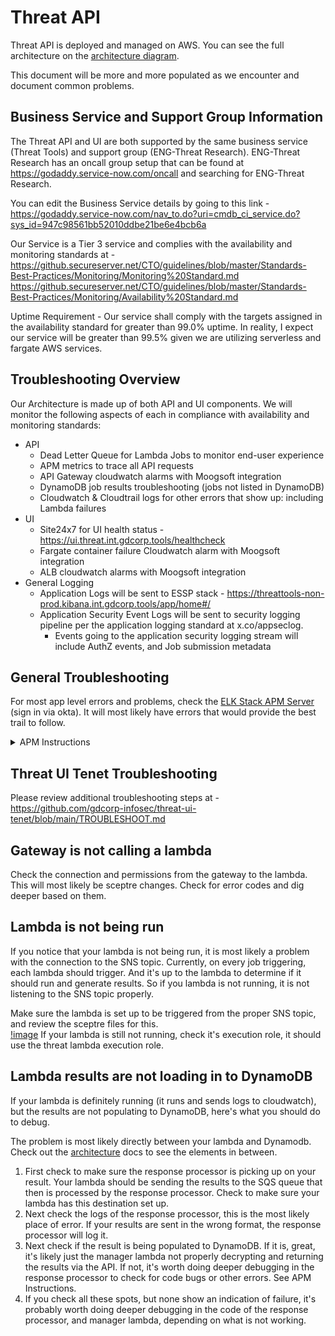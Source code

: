 # Threat API

Threat API is deployed and managed on AWS.  You can see the full architecture on the [architecture diagram](../ARCHITECTURE.md).

This document will be more and more populated as we encounter and document common problems.

## Business Service and Support Group Information

The Threat API and UI are both supported by the same business service (Threat Tools) and support group (ENG-Threat Research). ENG-Threat Research has an oncall group setup that can be found at https://godaddy.service-now.com/oncall and searching for ENG-Threat Research. 

You can edit the Business Service details by going to this link - https://godaddy.service-now.com/nav_to.do?uri=cmdb_ci_service.do?sys_id=947c98561bb52010ddbe21be6e4bcb6a

Our Service is a Tier 3 service and complies with the availability and monitoring standards at - https://github.secureserver.net/CTO/guidelines/blob/master/Standards-Best-Practices/Monitoring/Monitoring%20Standard.md
https://github.secureserver.net/CTO/guidelines/blob/master/Standards-Best-Practices/Monitoring/Availability%20Standard.md

Uptime Requirement - Our service shall comply with the targets assigned in the availability standard for greater than 99.0% uptime. In reality, I expect our service will be greater than 99.5% given we are utilizing serverless and fargate AWS services.

## Troubleshooting Overview

Our Architecture is made up of both API and UI components. We will monitor the following aspects of each in compliance with availability and monitoring standards:
* API
  * Dead Letter Queue for Lambda Jobs to monitor end-user experience
  * APM metrics to trace all API requests
  * API Gateway cloudwatch alarms with Moogsoft integration
  * DynamoDB job results troubleshooting (jobs not listed in DynamoDB)
  * Cloudwatch & Cloudtrail logs for other errors that show up: including Lambda failures
* UI
  * Site24x7 for UI health status - https://ui.threat.int.gdcorp.tools/healthcheck
  * Fargate container failure Cloudwatch alarm with Moogsoft integration
  * ALB cloudwatch alarms with Moogsoft integration
* General Logging
  * Application Logs will be sent to ESSP stack - https://threattools-non-prod.kibana.int.gdcorp.tools/app/home#/
  * Application Security Event Logs will be sent to security logging pipeline per the application logging standard at x.co/appseclog.
    * Events going to the application security logging stream will include AuthZ events, and Job submission metadata


## General Troubleshooting

For most app level errors and problems, check the [ELK Stack APM Server](https://threattools-non-prod.kibana.int.gdcorp.tools/app/apm) (sign in via okta).  It will most likely have errors that would provide the best trail to follow.

<details>
<summary>APM Instructions</summary>

Log in to the kibana instance from okta

![okta](./img/elk/okta.png)

Find the APM selection in the sidebar

![apm](./img/elk/apm.png)

From there you can click in to an individual service and view traces (example TODO).

</details>

## Threat UI Tenet Troubleshooting

Please review additional troubleshooting steps at - https://github.com/gdcorp-infosec/threat-ui-tenet/blob/main/TROUBLESHOOT.md

## Gateway is not calling a lambda

Check the connection and permissions from the gateway to the lambda.  This will most likely be sceptre changes.  Check for error codes and dig deeper based on them.

## Lambda is not being run

If you notice that your lambda is not being run, it is most likely a problem with the connection to the SNS topic.  Currently, on every job triggering, each lambda should trigger.  And it's up to the lambda to determine if it should run and generate results.  So if you lambda is not running, it is not listening to the SNS topic properly.

Make sure the lambda is set up to be triggered from the proper SNS topic, and review the sceptre files for this.  
[!image](threat-api/docs/diagrams/sns_lambdas)
If your lambda is still not running, check it's execution role, it should use the threat lambda execution role.

## Lambda results are not loading in to DynamoDB

If your lambda is definitely running (it runs and sends logs to cloudwatch), but the results are not populating to DynamoDB, here's what you should do to debug.

The problem is most likely directly between your lambda and Dynamodb.  Check out the [architecture](../ARCHITECTURE.md) docs to see the elements in between.

1. First check to make sure the response processor is picking up on your result.  Your lambda should be sending the results to the SQS queue that then is processed by the response processor.  Check to make sure your lambda has this destination set up.
1. Next check the logs of the response processor, this is the most likely place of error.  If your results are sent in the wrong format, the response processor will log it.
1. Next check if the result is being populated to DynamoDB.  If it is, great, it's likely just the manager lambda not properly decrypting and returning the results via the API. If not, it's worth doing deeper debugging in the response processor to check for code bugs or other errors.  See APM Instructions.
1. If you check all these spots, but none show an indication of failure, it's probably worth doing deeper debugging in the code of the response processor, and manager lambda, depending on what is not working.
